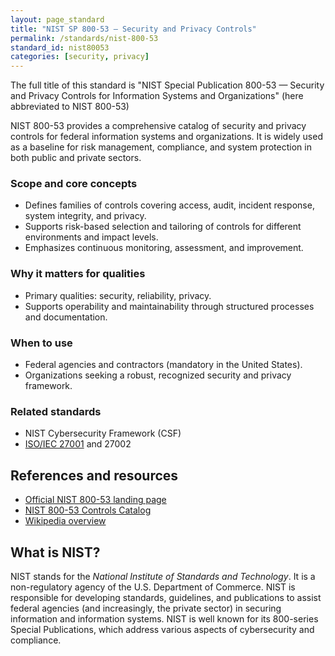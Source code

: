 ```yaml
---
layout: page_standard
title: "NIST SP 800-53 — Security and Privacy Controls"
permalink: /standards/nist-800-53
standard_id: nist80053
categories: [security, privacy]
---
```


The full title of this standard is "NIST Special Publication 800-53 — Security and Privacy Controls for Information Systems and Organizations" (here abbreviated to NIST 800-53)


NIST 800-53 provides a comprehensive catalog of security and privacy controls for federal information systems and organizations. 
It is widely used as a baseline for risk management, compliance, and system protection in both public and private sectors.

### Scope and core concepts
- Defines families of controls covering access, audit, incident response, system integrity, and privacy.
- Supports risk-based selection and tailoring of controls for different environments and impact levels.
- Emphasizes continuous monitoring, assessment, and improvement.

### Why it matters for qualities
- Primary qualities: security, reliability, privacy.
- Supports operability and maintainability through structured processes and documentation.

### When to use
- Federal agencies and contractors (mandatory in the United States).
- Organizations seeking a robust, recognized security and privacy framework.

### Related standards
- NIST Cybersecurity Framework (CSF)
- [ISO/IEC 27001](/standards/iso-27001) and 27002

## References and resources
- [Official NIST 800-53 landing page](https://csrc.nist.gov/publications/detail/sp/800-53/rev-5/final)
- [NIST 800-53 Controls Catalog](https://csrc.nist.gov/publications/sp800-53)
- [Wikipedia overview](https://en.wikipedia.org/wiki/NIST_Special_Publication_800-53)


## What is NIST?

NIST stands for the _National Institute of Standards and Technology_. 
It is a non-regulatory agency of the U.S. Department of Commerce. 
NIST is responsible for developing standards, guidelines, and publications to assist federal agencies (and increasingly, the private sector) in securing information and information systems. 
NIST is well known for its 800-series Special Publications, which address various aspects of cybersecurity and compliance.
